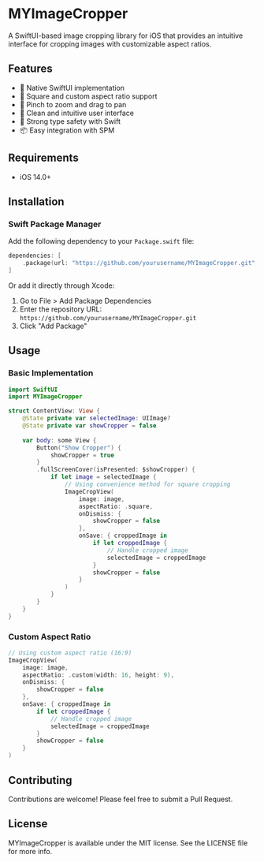 # MYImageCropper

A SwiftUI-based image cropping library for iOS that provides an intuitive interface for cropping images with customizable aspect ratios.

## Features

- 📱 Native SwiftUI implementation
- 🎯 Square and custom aspect ratio support
- 🔄 Pinch to zoom and drag to pan
- 🎨 Clean and intuitive user interface
- 💪 Strong type safety with Swift
- 📦 Easy integration with SPM

## Requirements

- iOS 14.0+

## Installation

### Swift Package Manager

Add the following dependency to your `Package.swift` file:

```swift
dependencies: [
    .package(url: "https://github.com/yourusername/MYImageCropper.git", from: "1.0.0")
]
```

Or add it directly through Xcode:
1. Go to File > Add Package Dependencies
2. Enter the repository URL: `https://github.com/yourusername/MYImageCropper.git`
3. Click "Add Package"

## Usage

### Basic Implementation

```swift
import SwiftUI
import MYImageCropper

struct ContentView: View {
    @State private var selectedImage: UIImage?
    @State private var showCropper = false
    
    var body: some View {
        Button("Show Cropper") {
            showCropper = true
        }
        .fullScreenCover(isPresented: $showCropper) {
            if let image = selectedImage {
                // Using convenience method for square cropping
                ImageCropView(
                    image: image,
                    aspectRatio: .square,
                    onDismiss: {
                        showCropper = false
                    },
                    onSave: { croppedImage in
                        if let croppedImage {
                            // Handle cropped image
                            selectedImage = croppedImage
                        }
                        showCropper = false
                    }
                )
            }
        }
    }
}
```

### Custom Aspect Ratio

```swift
// Using custom aspect ratio (16:9)
ImageCropView(
    image: image,
    aspectRatio: .custom(width: 16, height: 9),
    onDismiss: {
        showCropper = false
    },
    onSave: { croppedImage in
        if let croppedImage {
            // Handle cropped image
            selectedImage = croppedImage
        }
        showCropper = false
    }
)
```

## Contributing

Contributions are welcome! Please feel free to submit a Pull Request.

## License

MYImageCropper is available under the MIT license. See the LICENSE file for more info.
